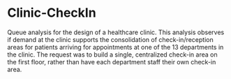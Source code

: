 # Clinic-CheckIn
Queue analysis for the design of a healthcare clinic. This analysis observes if demand at the clinic supports the consolidation of check-in/reception areas for patients arriving for appointments at one of the 13 departments in the clinic. The request was to build a single, centralized check-in area on the first floor, rather than have each department staff their own check-in area.
